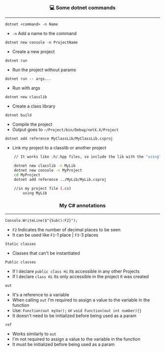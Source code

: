 <h3 align="center">💻 Some dotnet commands</h3>

---

`dotnet <command> -n Name`
- `-n` Add a name to the command

`dotnet new console -n ProjectName`
- Create a new project

`dotnet run`
- Run the project without params

`dotnet run -- args...`
- Run with args

`dotnet new classlib`
- Create a class library

`dotnet build`
- Compile the project
- Output goes to `~/Project/bin/Debug/netX.X/Project`

`dotnet add reference MyClassLib/MyClassLib.csproj`
- Link my project to a classlib or another project
```bash
	// It works like .h/.hpp files, so include the lib with the "using" keyword

	dotnet new classlib -n MyLib
	dotnet new console -n MyProject
	cd MyProject
	dotnet add reference ../MyLib/MyLib.csproj

	//in my project file (.cs)
		using MyLib
```

<h3 align="center">My C# annotations</h3>

---

`Console.WriteLine($"{Sub():F2}");` 
- `F2` Indicates the number of decimal places to be seen  
- It can be used like `F1`-1 place | `F3`-3 places

`Static classes`
- Classes that can't be instantiated

`Public classes`  
- If I declare `public class Hi` its accessible in any other Projects
- If I declare `class Hi` its only accessible in the project it was created

`out`  
- It's a reference to a variable
- When calling `out` I'm required to assign a value to the variable in the function
- Use: `Function(out myVar);` or `void Function(out int number){}`
- It doesn't need to be initialized before being used as a param

`ref`
- Works similarly to `out`
- I'm not required to assign a value to the variable in the function
- It must be initialized before being used as a param
